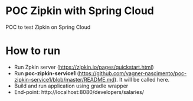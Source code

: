 # POC Zipkin with Spring Cloud

POC to test Zipkin on Spring Cloud

# How to run
- Run Zpkin server (https://zipkin.io/pages/quickstart.html)
- Run **poc-zipkin-service1** (https://github.com/vagner-nascimento/poc-zipkin-service1/blob/master/README.md). It will be called here.
- Build and run application using gradle wrapper
- End-point: http://localhost:8080/developers/salaries/